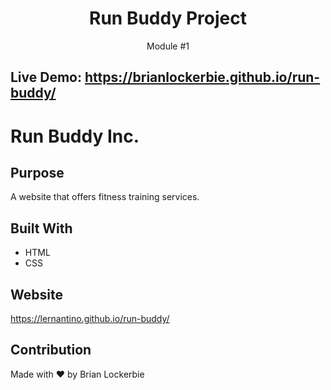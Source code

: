 <h1 align="center">Run Buddy Project</h1>
<p align="center">Module #1</p>

## Live Demo: https://brianlockerbie.github.io/run-buddy/

# Run Buddy Inc.

## Purpose
A website that offers fitness training services.

## Built With
* HTML
* CSS

## Website
https://lernantino.github.io/run-buddy/

## Contribution
Made with ❤️ by Brian Lockerbie
